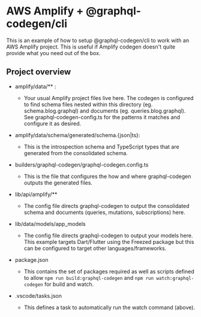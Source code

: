 # AWS Amplify + @graphql-codegen/cli

This is an example of how to setup @graphql-codegen/cli to work with an AWS Amplify project. This is useful if Amplify codegen doesn't quite provide what you need out of the box.

## Project overview

- amplify/data/** :
  - Your usual Amplify project files live here. The codegen is configured to find schema files nested within this directory (eg. schema.blog.graphql) and documents (eg. queries.blog.graphql). See graphql-codegen-config.ts for the patterns it matches and configure it as desired.

- amplify/data/schema/generated/schema.{json|ts}:
  - This is the introspection schema and TypeScript types that are generated from the consolidated schema.

- builders/graphql-codegen/graphql-codegen.config.ts 
  - This is the file that configures the how and where graphql-codegen outputs the generated files.

- lib/api/amplify/**
  - The config file directs graphql-codegen to output the consolidated schema and documents (queries, mutations, subscriptions) here.

- lib/data/models/app_models
  - The config file directs graphql-codegen to output your models here. This example targets Dart/Flutter using the Freezed package but this can be configured to target other languages/frameworks.

- package.json
  - This contains the set of packages required as well as scripts defined to allow `npm run build:graphql-codegen` and `npm run watch:graphql-codegen` for build and watch.

- .vscode/tasks.json
  - This defines a task to automatically run the watch command (above).